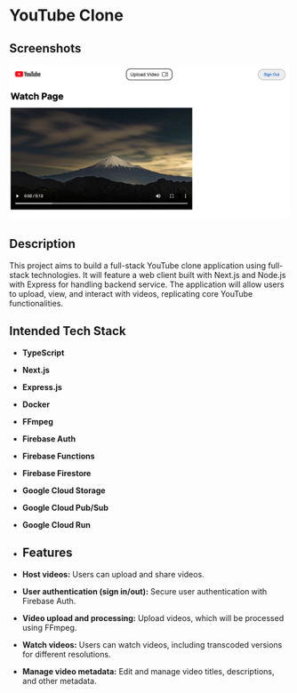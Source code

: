 # YouTube Clone

## Screenshots

<img src="video_page.png" alt="Currency image" width="800"/>


## Description

This project aims to build a full-stack YouTube clone application using full-stack technologies. 
It will feature a web client built with Next.js and Node.js with Express for handling backend service. 
The application will allow users to upload, view, and interact with videos, replicating core YouTube functionalities.

## Intended Tech Stack
- **TypeScript**
- **Next.js**
- **Express.js**
- **Docker**
- **FFmpeg**
- **Firebase Auth**
- **Firebase Functions**
- **Firebase Firestore**
- **Google Cloud Storage**
- **Google Cloud Pub/Sub**
- **Google Cloud Run**

- ## Features

- **Host videos:** Users can upload and share videos.
- **User authentication (sign in/out):** Secure user authentication with Firebase Auth.
- **Video upload and processing:** Upload videos, which will be processed using FFmpeg.
- **Watch videos:** Users can watch videos, including transcoded versions for different resolutions.
- **Manage video metadata:** Edit and manage video titles, descriptions, and other metadata.
